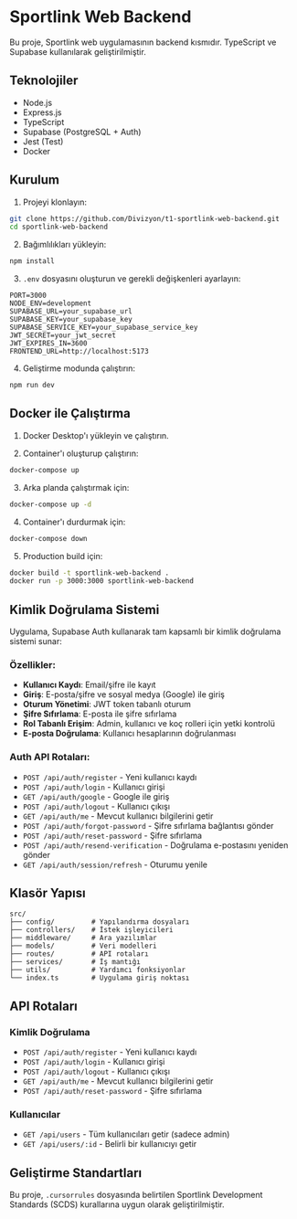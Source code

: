 # Sportlink Web Backend

Bu proje, Sportlink web uygulamasının backend kısmıdır. TypeScript ve Supabase kullanılarak geliştirilmiştir.

## Teknolojiler

- Node.js
- Express.js
- TypeScript
- Supabase (PostgreSQL + Auth)
- Jest (Test)
- Docker

## Kurulum

1. Projeyi klonlayın:
```bash
git clone https://github.com/Divizyon/t1-sportlink-web-backend.git
cd sportlink-web-backend
```

2. Bağımlılıkları yükleyin:
```bash
npm install
```

3. `.env` dosyasını oluşturun ve gerekli değişkenleri ayarlayın:
```
PORT=3000
NODE_ENV=development
SUPABASE_URL=your_supabase_url
SUPABASE_KEY=your_supabase_key
SUPABASE_SERVICE_KEY=your_supabase_service_key
JWT_SECRET=your_jwt_secret
JWT_EXPIRES_IN=3600
FRONTEND_URL=http://localhost:5173
```

4. Geliştirme modunda çalıştırın:
```bash
npm run dev
```

## Docker ile Çalıştırma

1. Docker Desktop'ı yükleyin ve çalıştırın.

2. Container'ı oluşturup çalıştırın:
```bash
docker-compose up
```

3. Arka planda çalıştırmak için:
```bash
docker-compose up -d
```

4. Container'ı durdurmak için:
```bash
docker-compose down
```

5. Production build için:
```bash
docker build -t sportlink-web-backend .
docker run -p 3000:3000 sportlink-web-backend
```

## Kimlik Doğrulama Sistemi

Uygulama, Supabase Auth kullanarak tam kapsamlı bir kimlik doğrulama sistemi sunar:

### Özellikler:

- **Kullanıcı Kaydı**: Email/şifre ile kayıt
- **Giriş**: E-posta/şifre ve sosyal medya (Google) ile giriş
- **Oturum Yönetimi**: JWT token tabanlı oturum
- **Şifre Sıfırlama**: E-posta ile şifre sıfırlama
- **Rol Tabanlı Erişim**: Admin, kullanıcı ve koç rolleri için yetki kontrolü
- **E-posta Doğrulama**: Kullanıcı hesaplarının doğrulanması

### Auth API Rotaları:

- `POST /api/auth/register` - Yeni kullanıcı kaydı
- `POST /api/auth/login` - Kullanıcı girişi
- `GET /api/auth/google` - Google ile giriş
- `POST /api/auth/logout` - Kullanıcı çıkışı
- `GET /api/auth/me` - Mevcut kullanıcı bilgilerini getir
- `POST /api/auth/forgot-password` - Şifre sıfırlama bağlantısı gönder
- `POST /api/auth/reset-password` - Şifre sıfırlama
- `POST /api/auth/resend-verification` - Doğrulama e-postasını yeniden gönder
- `GET /api/auth/session/refresh` - Oturumu yenile

## Klasör Yapısı

```
src/
├── config/         # Yapılandırma dosyaları
├── controllers/    # İstek işleyicileri
├── middleware/     # Ara yazılımlar
├── models/         # Veri modelleri
├── routes/         # API rotaları
├── services/       # İş mantığı
├── utils/          # Yardımcı fonksiyonlar
└── index.ts        # Uygulama giriş noktası
```

## API Rotaları

### Kimlik Doğrulama
- `POST /api/auth/register` - Yeni kullanıcı kaydı
- `POST /api/auth/login` - Kullanıcı girişi
- `POST /api/auth/logout` - Kullanıcı çıkışı
- `GET /api/auth/me` - Mevcut kullanıcı bilgilerini getir
- `POST /api/auth/reset-password` - Şifre sıfırlama

### Kullanıcılar
- `GET /api/users` - Tüm kullanıcıları getir (sadece admin)
- `GET /api/users/:id` - Belirli bir kullanıcıyı getir

## Geliştirme Standartları

Bu proje, `.cursorrules` dosyasında belirtilen Sportlink Development Standards (SCDS) kurallarına uygun olarak geliştirilmiştir.